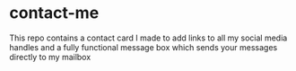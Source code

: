 # contact-me
This repo contains a contact card I made to add links to all my social media handles and a fully functional message box which sends your messages directly to my mailbox
